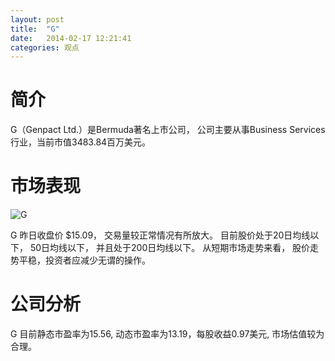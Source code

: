 ```yaml
---
layout: post
title:  "G"
date:   2014-02-17 12:21:41
categories: 观点
---
```


# 简介
G（Genpact Ltd.）是Bermuda著名上市公司，
公司主要从事Business Services行业，当前市值3483.84百万美元。

# 市场表现

![G](http://finviz.com/chart.ashx?t=G&ty=c&ta=1&p=d&s=l)

G 昨日收盘价 $15.09，
交易量较正常情况有所放大。
目前股价处于20日均线以下，
50日均线以下，
并且处于200日均线以下。
从短期市场走势来看，
股价走势平稳，投资者应减少无谓的操作。

# 公司分析
G 目前静态市盈率为15.56, 动态市盈率为13.19，每股收益0.97美元,
市场估值较为合理。
